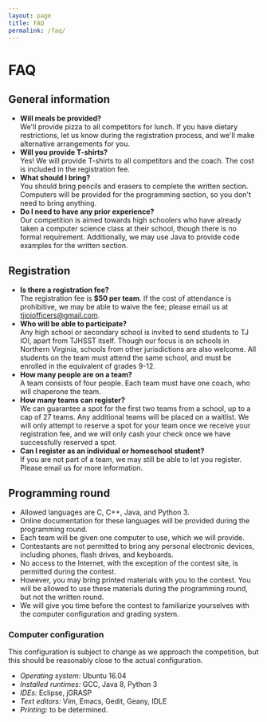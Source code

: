 ```yaml
---
layout: page
title: FAQ
permalink: /faq/
---
```


# FAQ

## General information

* **Will meals be provided?**<br>
We'll provide pizza to all competitors for lunch. If you have dietary restrictions, let us know during the registration process, and we'll make alternative arrangements for you.
* **Will you provide T-shirts?**<br>
Yes! We will provide T-shirts to all competitors and the coach. The cost is included in the registration fee.
* **What should I bring?**<br>
You should bring pencils and erasers to complete the written section. Computers will be provided for the programming section, so you don't need to bring anything.
* **Do I need to have any prior experience?**<br>
Our competition is aimed towards high schoolers who have already taken a computer science class at their school, though there is no formal requirement. Additionally, we may use Java to provide code examples for the written section.

## Registration

* **Is there a registration fee?**<br>
The registration fee is **$50 per team**. If the cost of attendance is prohibitive, we may be able to waive the fee; please email us at [tjioiofficers@gmail.com](mailto:tjioiofficers@gmail.com).
* **Who will be able to participate?**<br>
Any high school or secondary school is invited to send students to TJ IOI, apart from TJHSST itself. Though our focus is on schools in Northern Virginia, schools from other jurisdictions are also welcome. All students on the team must attend the same school, and must be enrolled in the equivalent of grades 9-12.
* **How many people are on a team?**<br>
A team consists of four people. Each team must have one coach, who will chaperone the team.
* **How many teams can register?**<br>
We can guarantee a spot for the first two teams from a school, up to a cap of 27 teams. Any additional teams will be placed on a waitlist. We will only attempt to reserve a spot for your team once we receive your registration fee, and we will only cash your check once we have successfully reserved a spot.
* **Can I register as an individual or homeschool student?**<br>
If you are not part of a team, we may still be able to let you register. Please email us for more information.

## Programming round

* Allowed languages are C, C++, Java, and Python 3.
* Online documentation for these languages will be provided during the programming round.
* Each team will be given one computer to use, which we will provide.
* Contestants are not permitted to bring any personal electronic devices, including phones, flash drives, and keyboards.
* No access to the Internet, with the exception of the contest site, is permitted during the contest.
* However, you may bring printed materials with you to the contest. You will be allowed to use these materials during the programming round, but not the written round.
* We will give you time before the contest to familiarize yourselves with the computer configuration and grading system.

### Computer configuration

This configuration is subject to change as we approach the competition, but this should be reasonably close to the actual configuration.

* *Operating system:* Ubuntu 16.04
* *Installed runtimes:* GCC, Java 8, Python 3
* *IDEs:* Eclipse, jGRASP
* *Text editors:* Vim, Emacs, Gedit, Geany, IDLE
* *Printing:* to be determined.

